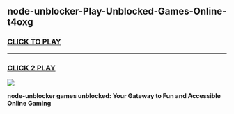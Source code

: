 
## node-unblocker-Play-Unblocked-Games-Online-t4oxg
<h3>
<a href="https://premium76.site?title=node-unblocker&ref=25A">CLICK TO PLAY</a></h3>
<hr>

<h3>
<a href="https://premium76.site?title=node-unblocker&ref=25A">CLICK 2 PLAY</a>
  
</h3>

<a href="https://premium76.site?title=node-unblocker&ref=25A"><img src="https://clearcache.store/games.png"></a>


**node-unblocker games unblocked: Your Gateway to Fun and Accessible Online Gaming**
